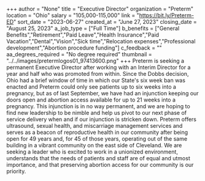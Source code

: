 +++
author = "None"
title = "Executive Director"
organization = "Preterm"
location = "Ohio"
salary = "105,000-115,000"
link = "https://bit.ly/Preterm-ED"
sort_date = "2023-06-27"
created_at = "June 27, 2023"
closing_date = "August 25, 2023"
a_job_type = ["Full Time"]
b_benefits = ["General Benefits","Retirement","Paid Leave","Health Insurance","Paid Vacation","Dental","Vision","Sick time","Relocation expenses","Professional development","Abortion procedure funding"]
c_feedback = ""
aa_degrees_required = "No degree required"
thumbnail = "../../images/pretermlogos01_97413600.png"
+++
Preterm is seeking a permanent Executive Director after working with an Interim Director for a year and half who was promoted from within. Since the Dobbs decision, Ohio had a brief window of time in which our State's six week ban was enacted and Preterm could only see patients up to six weeks into a pregnancy, but as of last September, we have had an injunction keeping our doors open and abortion access available for up to 21 weeks into a pregnancy. This injunction is in no way permanent, and we are hoping to find new leadership to be nimble and help us pivot to our next phase of service delivery when and if our injunction is stricken down. Preterm offers ultrasound, sexual health, and miscarriage management services and serves as a beacon of reproductive health in our community after being open for 49 years and, for 45 of those years, operating out of the same building in a vibrant community on the east side of Cleveland. We are seeking a leader who is excited to work in a unionized environment, understands that the needs of patients and staff are of equal and utmost importance, and that preserving abortion access for our community is our priority. 
